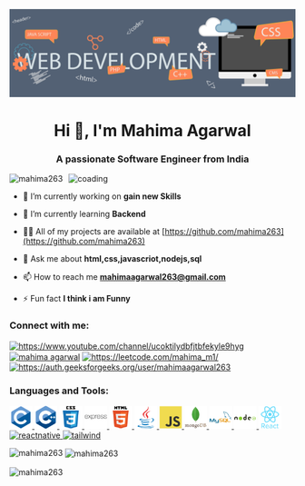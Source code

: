 ![logo](https://github.com/mahima263/mahima263/blob/main/git.gif)
<h1 align="center">Hi 👋, I'm Mahima Agarwal</h1>
<h3 align="center">A passionate Software Engineer from India</h3>
<img align="right" alt="coading" width="400" src="https://camo.githubusercontent.com/9fd375a38969a3113a0ff4d881571d542552157e5e22e03efe87652eebcc270d/68747470733a2f2f637574742e6c792f584e3443554645">

<p align="left"> <img src="https://komarev.com/ghpvc/?username=mahima263&label=Profile%20views&color=0e75b6&style=flat" alt="mahima263" /> </p>

- 🔭 I’m currently working on **gain new Skills**

- 🌱 I’m currently learning **Backend**

- 👨‍💻 All of my projects are available at [https://github.com/mahima263](https://github.com/mahima263)

- 💬 Ask me about **html,css,javascriot,nodejs,sql**

- 📫 How to reach me **mahimaagarwal263@gmail.com**

- ⚡ Fun fact **I think i am Funny**

<h3 align="left">Connect with me:</h3>
<p align="left">
<a href="https://www.youtube.com/c/https://www.youtube.com/channel/ucoktilydbfjtbfekyle9hyg" target="blank"><img align="center" src="https://raw.githubusercontent.com/rahuldkjain/github-profile-readme-generator/master/src/images/icons/Social/youtube.svg" alt="https://www.youtube.com/channel/ucoktilydbfjtbfekyle9hyg" height="30" width="40" /></a>
<a href="https://www.hackerrank.com/mahima agarwal" target="blank"><img align="center" src="https://raw.githubusercontent.com/rahuldkjain/github-profile-readme-generator/master/src/images/icons/Social/hackerrank.svg" alt="mahima agarwal" height="30" width="40" /></a>
<a href="https://www.leetcode.com/https://leetcode.com/mahima_m1/" target="blank"><img align="center" src="https://raw.githubusercontent.com/rahuldkjain/github-profile-readme-generator/master/src/images/icons/Social/leet-code.svg" alt="https://leetcode.com/mahima_m1/" height="30" width="40" /></a>
<a href="https://auth.geeksforgeeks.org/user/https://auth.geeksforgeeks.org/user/mahimaagarwal263" target="blank"><img align="center" src="https://raw.githubusercontent.com/rahuldkjain/github-profile-readme-generator/master/src/images/icons/Social/geeks-for-geeks.svg" alt="https://auth.geeksforgeeks.org/user/mahimaagarwal263" height="30" width="40" /></a>
</p>

<h3 align="left">Languages and Tools:</h3>
<p align="left"> <a href="https://www.cprogramming.com/" target="_blank" rel="noreferrer"> <img src="https://raw.githubusercontent.com/devicons/devicon/master/icons/c/c-original.svg" alt="c" width="40" height="40"/> </a> <a href="https://www.w3schools.com/cpp/" target="_blank" rel="noreferrer"> <img src="https://raw.githubusercontent.com/devicons/devicon/master/icons/cplusplus/cplusplus-original.svg" alt="cplusplus" width="40" height="40"/> </a> <a href="https://www.w3schools.com/css/" target="_blank" rel="noreferrer"> <img src="https://raw.githubusercontent.com/devicons/devicon/master/icons/css3/css3-original-wordmark.svg" alt="css3" width="40" height="40"/> </a> <a href="https://expressjs.com" target="_blank" rel="noreferrer"> <img src="https://raw.githubusercontent.com/devicons/devicon/master/icons/express/express-original-wordmark.svg" alt="express" width="40" height="40"/> </a> <a href="https://www.w3.org/html/" target="_blank" rel="noreferrer"> <img src="https://raw.githubusercontent.com/devicons/devicon/master/icons/html5/html5-original-wordmark.svg" alt="html5" width="40" height="40"/> </a> <a href="https://www.java.com" target="_blank" rel="noreferrer"> <img src="https://raw.githubusercontent.com/devicons/devicon/master/icons/java/java-original.svg" alt="java" width="40" height="40"/> </a> <a href="https://developer.mozilla.org/en-US/docs/Web/JavaScript" target="_blank" rel="noreferrer"> <img src="https://raw.githubusercontent.com/devicons/devicon/master/icons/javascript/javascript-original.svg" alt="javascript" width="40" height="40"/> </a> <a href="https://www.mongodb.com/" target="_blank" rel="noreferrer"> <img src="https://raw.githubusercontent.com/devicons/devicon/master/icons/mongodb/mongodb-original-wordmark.svg" alt="mongodb" width="40" height="40"/> </a> <a href="https://www.mysql.com/" target="_blank" rel="noreferrer"> <img src="https://raw.githubusercontent.com/devicons/devicon/master/icons/mysql/mysql-original-wordmark.svg" alt="mysql" width="40" height="40"/> </a> <a href="https://nodejs.org" target="_blank" rel="noreferrer"> <img src="https://raw.githubusercontent.com/devicons/devicon/master/icons/nodejs/nodejs-original-wordmark.svg" alt="nodejs" width="40" height="40"/> </a> <a href="https://reactjs.org/" target="_blank" rel="noreferrer"> <img src="https://raw.githubusercontent.com/devicons/devicon/master/icons/react/react-original-wordmark.svg" alt="react" width="40" height="40"/> </a> <a href="https://reactnative.dev/" target="_blank" rel="noreferrer"> <img src="https://reactnative.dev/img/header_logo.svg" alt="reactnative" width="40" height="40"/> </a> <a href="https://tailwindcss.com/" target="_blank" rel="noreferrer"> <img src="https://www.vectorlogo.zone/logos/tailwindcss/tailwindcss-icon.svg" alt="tailwind" width="40" height="40"/> </a> </p>

<p><img align="left" src="https://github-readme-stats.vercel.app/api/top-langs?username=mahima263&show_icons=true&locale=en&layout=compact" alt="mahima263" /></p>

<p>&nbsp;<img align="center" src="https://github-readme-stats.vercel.app/api?username=mahima263&show_icons=true&locale=en" alt="mahima263" /></p>

<p><img align="center" src="https://github-readme-streak-stats.herokuapp.com/?user=mahima263&" alt="mahima263" /></p>

